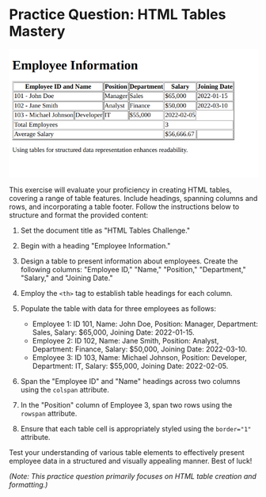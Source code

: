 # **Practice Question: HTML Tables Mastery**

![task screen shot](./task5.png)

This exercise will evaluate your proficiency in creating HTML tables, covering a range of table features. Include headings, spanning columns and rows, and incorporating a table footer. Follow the instructions below to structure and format the provided content:

1. Set the document title as "HTML Tables Challenge."

1. Begin with a heading "Employee Information."

3. Design a table to present information about employees. Create the following columns: "Employee ID," "Name," "Position," "Department," "Salary," and "Joining Date."

4. Employ the `<th>` tag to establish table headings for each column.

5. Populate the table with data for three employees as follows:

   - Employee 1: ID 101, Name: John Doe, Position: Manager, Department: Sales, Salary: $65,000, Joining Date: 2022-01-15.
   - Employee 2: ID 102, Name: Jane Smith, Position: Analyst, Department: Finance, Salary: $50,000, Joining Date: 2022-03-10.
   - Employee 3: ID 103, Name: Michael Johnson, Position: Developer, Department: IT, Salary: $55,000, Joining Date: 2022-02-05.

6. Span the "Employee ID" and "Name" headings across two columns using the `colspan` attribute.

7. In the "Position" column of Employee 3, span two rows using the `rowspan` attribute.

9. Ensure that each table cell is appropriately styled using the `border="1"` attribute.

Test your understanding of various table elements to effectively present employee data in a structured and visually appealing manner. Best of luck!

_(Note: This practice question primarily focuses on HTML table creation and formatting.)_
